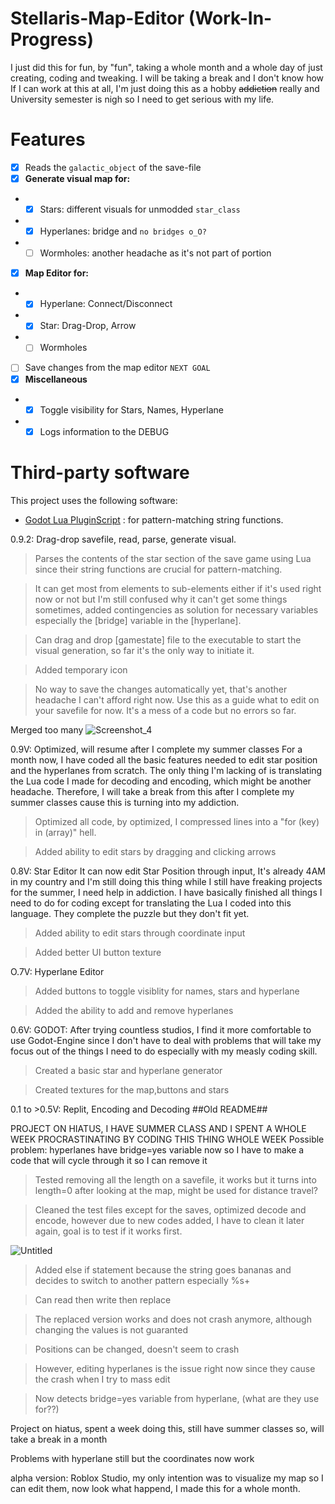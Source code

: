 # Stellaris-Map-Editor (Work-In-Progress)

I just did this for fun, by "fun", taking a whole month and a whole day of just creating, coding and tweaking.
I will be taking a break and I don't know how If I can work at this at all, I'm just doing this as a hobby ~~addiction~~ really and University semester is nigh so I need to get serious with my life.

Features
========================
- [x] Reads the `galactic_object` of the save-file
- [x] **Generate visual map for:**
- - [x] Stars: different visuals for unmodded `star_class`
- - [x] Hyperlanes: bridge and `no bridges o_O?`
- - [ ] Wormholes: another headache as it's not part of portion
- [x] **Map Editor for:**
- - [x] Hyperlane: Connect/Disconnect
- - [x] Star: Drag-Drop, Arrow
- - [ ] Wormholes
- [ ] Save changes from the map editor `NEXT GOAL`
- [x] **Miscellaneous**
- - [x] Toggle visibility for Stars, Names, Hyperlane
- - [x] Logs information to the DEBUG

Third-party software
========================
This project uses the following software:
* [Godot Lua PluginScript](https://github.com/gilzoide/godot-lua-pluginscript) : for pattern-matching string functions.

0.9.2: Drag-drop savefile, read, parse, generate visual.

>Parses the contents of the star section of the save game using Lua since their string functions are crucial for pattern-matching.

>It can get most from elements to sub-elements either if it's used right now or not but I'm still confused why it can't get some things sometimes,  added contingencies as solution for necessary variables especially the [bridge] variable in the [hyperlane].

>Can drag and drop [gamestate] file to the executable to start the visual generation, so far it's the only way to initiate it.

>Added temporary icon

>No way to save the changes automatically yet, that's another headache I can't afford right now. Use this as a guide what to edit on your savefile for now.
>It's a mess of a code but no errors so far.

Merged too many
![Screenshot_4](https://user-images.githubusercontent.com/107048186/183307433-4008290b-4071-4eee-98f9-dba6cb04abb9.png)

0.9V: Optimized, will resume after I complete my summer classes
For a month now, I have coded all the basic features needed to edit star position and the hyperlanes from scratch. The only thing I'm lacking of is translating the Lua code I made for decoding and encoding, which might be another headache. Therefore, I will take a break from this after I complete my summer classes cause this is turning into my addiction.

>Optimized all code, by optimized, I compressed lines into a "for (key) in (array)" hell.

>Added ability to edit stars by dragging and clicking arrows

0.8V: Star Editor
It can now edit Star Position through input, It's already 4AM in my country and I'm still doing this thing while I still have freaking projects for the summer, I need help in addiction. I have basically finished all things I need to do for coding except for translating the Lua I coded  into this language. They complete the puzzle but they don't fit yet.

>Added ability to edit stars through coordinate input

>Added better UI button texture

 O.7V: Hyperlane Editor
 >Added buttons to toggle visiblity for names, stars and hyperlane

>Added the ability to add and remove hyperlanes
 
 0.6V: GODOT:
 After trying countless studios, I find it more comfortable to use Godot-Engine since I don't have to deal with problems that will take my focus out of the things I need to do especially with my measly coding skill.
 
 >Created a basic star and hyperlane generator
 
 >Created textures for the map,buttons and stars 

0.1 to >0.5V: Replit, Encoding and Decoding
##Old README##

PROJECT ON HIATUS, I HAVE SUMMER CLASS AND I SPENT A WHOLE WEEK PROCRASTINATING BY CODING THIS THING WHOLE WEEK
Possible problem: hyperlanes have bridge=yes variable now so I have to make a code that will cycle through it so I can remove it 

>Tested removing all the length on a savefile, it works but it turns into length=0 after looking at the map, might be used for distance travel?

>Cleaned the test files except for the saves, optimized decode and encode, however due to new codes added, I have to clean it later again, goal is to test if it works first.

![Untitled](https://user-images.githubusercontent.com/107048186/177850451-0274c56a-cdd4-4357-a741-e380f98c53d8.png)


>Added else if statement because the string goes bananas and decides to switch to another pattern especially %s+

>Can read then write then replace

>The replaced version works and does not crash anymore, although changing the values is not guaranted

>Positions can be changed, doesn't seem to crash

>However, editing hyperlanes is the issue right now since they cause the crash when I try to mass edit

>Now detects bridge=yes variable from hyperlane, (what are they use for??)

Project on hiatus, spent a week doing this, still have summer classes so, will take a break in a month

Problems with hyperlane still but the coordinates now work

alpha version: Roblox Studio, 
my only intention was to visualize my map so I can edit them, now look what happend, I made this for a whole month.


